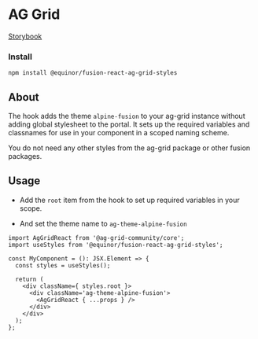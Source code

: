 # AG Grid

[Storybook](https://equinor.github.io/fusion-react-components/?path=/docs/table-ag-grid-styles--page)

### Install

```tsx
npm install @equinor/fusion-react-ag-grid-styles
```

## About

The hook adds the theme ``alpine-fusion`` to your ag-grid instance without adding global stylesheet to the portal.
It sets up the required variables and classnames for use in your component in a scoped naming scheme.

You do not need any other styles from the ag-grid package or other fusion packages.

## Usage

- Add the ``root`` item from the hook to set up required variables in your scope.

- And set the theme name to ``ag-theme-alpine-fusion``

```tsx
import AgGridReact from '@ag-grid-community/core';
import useStyles from '@equinor/fusion-react-ag-grid-styles';

const MyComponent = (): JSX.Element => {
  const styles = useStyles();
  
  return (
    <div className={ styles.root }>
      <div className='ag-theme-alpine-fusion'>
        <AgGridReact { ...props } />
      </div>
    </div>
  );
};
```
